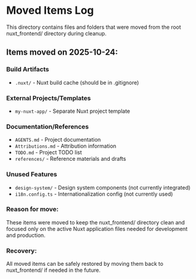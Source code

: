 # Moved Items Log

This directory contains files and folders that were moved from the root nuxt_frontend/ directory during cleanup.

## Items moved on 2025-10-24:

### Build Artifacts
- `.nuxt/` - Nuxt build cache (should be in .gitignore)

### External Projects/Templates
- `my-nuxt-app/` - Separate Nuxt project template

### Documentation/References
- `AGENTS.md` - Project documentation
- `Attributions.md` - Attribution information
- `TODO.md` - Project TODO list
- `references/` - Reference materials and drafts

### Unused Features
- `design-system/` - Design system components (not currently integrated)
- `i18n.config.ts` - Internationalization config (not currently used)

### Reason for move:
These items were moved to keep the nuxt_frontend/ directory clean and focused only on the active Nuxt application files needed for development and production.

### Recovery:
All moved items can be safely restored by moving them back to nuxt_frontend/ if needed in the future.
